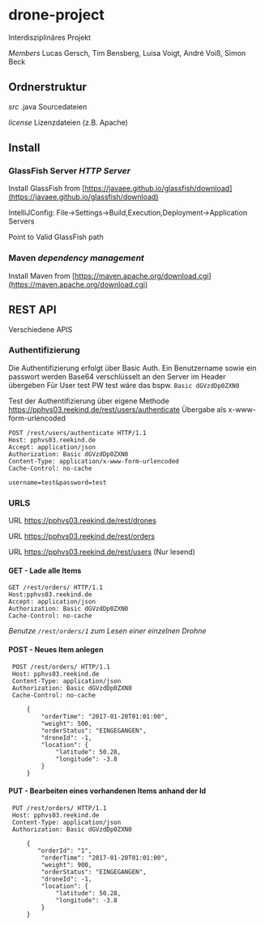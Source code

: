 # drone-project
Interdisziplinäres Projekt

_Members_ Lucas Gersch, Tim Bensberg, Luisa Voigt, André Voiß, Simon Beck

## Ordnerstruktur
_src_ .java Sourcedateien

_license_ Lizenzdateien (z.B. Apache)

## Install

### GlassFish Server _HTTP Server_

Install GlassFish from [https://javaee.github.io/glassfish/download](https://javaee.github.io/glassfish/download)

IntelliJConfig:
File->Settings->Build,Execution,Deployment->Application Servers

Point to Valid GlassFish path

### Maven _dependency management_

Install Maven from [https://maven.apache.org/download.cgi](https://maven.apache.org/download.cgi)



## REST API
Verschiedene APIS
### Authentifizierung 
Die Authentifizierung erfolgt über Basic Auth. Ein Benutzername sowie ein passwort werden Base64 verschlüsselt an den Server im Header übergeben
Für User test PW test wäre das bspw. `Basic dGVzdDp0ZXN0`

Test der Authentifizierung über eigene Methode
https://pphvs03.reekind.de/rest/users/authenticate
Übergabe als x-www-form-urlencoded

    POST /rest/users/authenticate HTTP/1.1
    Host: pphvs03.reekind.de
    Accept: application/json
    Authorization: Basic dGVzdDp0ZXN0
    Content-Type: application/x-www-form-urlencoded
    Cache-Control: no-cache
    
    username=test&password=test

### URLS

URL https://pphvs03.reekind.de/rest/drones

URL https://pphvs03.reekind.de/rest/orders

URL https://pphvs03.reekind.de/rest/users (Nur lesend)

#### GET - Lade alle Items

    GET /rest/orders/ HTTP/1.1
    Host:pphvs03.reekind.de
    Accept: application/json
    Authorization: Basic dGVzdDp0ZXN0
    Cache-Control: no-cache
 
 *Benutze `/rest/orders/1` zum Lesen einer einzelnen Drohne*
 #### POST - Neues Item anlegen
 
     POST /rest/orders/ HTTP/1.1
     Host: pphvs03.reekind.de
     Content-Type: application/json
     Authorization: Basic dGVzdDp0ZXN0
     Cache-Control: no-cache
     
         {
             "orderTime": "2017-01-20T01:01:00",
             "weight": 500,
             "orderStatus": "EINGEGANGEN",
             "droneId": -1,
             "location": {
                 "latitude": 50.28,
                 "longitude": -3.8
             }
         }
 #### PUT - Bearbeiten eines vorhandenen Items anhand der Id
 
     PUT /rest/orders/ HTTP/1.1
     Host: pphvs03.reekind.de
     Content-Type: application/json
     Authorization: Basic dGVzdDp0ZXN0
     
         {
            "orderId": "1",
             "orderTime": "2017-01-20T01:01:00",
             "weight": 900,
             "orderStatus": "EINGEGANGEN",
             "droneId": -1,
             "location": {
                 "latitude": 50.28,
                 "longitude": -3.8
             }
         }
